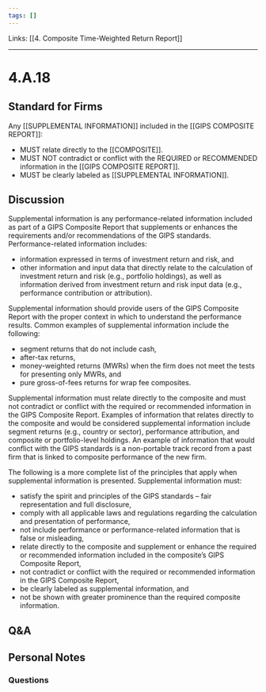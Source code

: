 ```yaml
---
tags: []
---
```

Links: [[4. Composite Time-Weighted Return Report]]
___
# 4.A.18
## Standard for Firms
Any [[SUPPLEMENTAL INFORMATION]] included in the [[GIPS COMPOSITE REPORT]]:
- MUST relate directly to the [[COMPOSITE]].
- MUST NOT contradict or conflict with the REQUIRED or RECOMMENDED information in the [[GIPS COMPOSITE REPORT]].
- MUST be clearly labeled as [[SUPPLEMENTAL INFORMATION]].
## Discussion
Supplemental information is any performance-related information included as part of a GIPS Composite Report that supplements or enhances the requirements and/or recommendations of the GIPS standards. Performance-related information includes:
- information expressed in terms of investment return and risk, and
- other information and input data that directly relate to the calculation of investment return and risk (e.g., portfolio holdings), as well as information derived from investment return and risk input data (e.g., performance contribution or attribution).

Supplemental information should provide users of the GIPS Composite Report with the proper context in which to understand the performance results. Common examples of supplemental information include the following:
- segment returns that do not include cash,
- after-tax returns,
- money-weighted returns (MWRs) when the firm does not meet the tests for presenting only MWRs, and
- pure gross-of-fees returns for wrap fee composites.

Supplemental information must relate directly to the composite and must not contradict or conflict with the required or recommended information in the GIPS Composite Report. Examples of information that relates directly to the composite and would be considered supplemental information include segment returns (e.g., country or sector), performance attribution, and composite or portfolio-level holdings. An example of information that would conflict with the GIPS standards is a non-portable track record from a past firm that is linked to composite performance of the new firm.

The following is a more complete list of the principles that apply when supplemental information is presented. Supplemental information must:
- satisfy the spirit and principles of the GIPS standards – fair representation and full disclosure,
- comply with all applicable laws and regulations regarding the calculation and presentation of performance,
- not include performance or performance-related information that is false or misleading,
- relate directly to the composite and supplement or enhance the required or recommended information included in the composite’s GIPS Composite Report,
- not contradict or conflict with the required or recommended information in the GIPS Composite Report,
- be clearly labeled as supplemental information, and
- not be shown with greater prominence than the required composite information.
## Q&A

## Personal Notes

### Questions